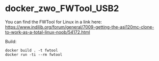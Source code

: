 # docker_zwo_FWTool_USB2

You can find the FWTool for Linux in a link here:
https://www.indilib.org/forum/general/7009-getting-the-asi120mc-clone-to-work-as-a-total-linux-noob/54172.html

Build:
```
docker build . -t fwtool
docker run -ti --rm fwtool
```
